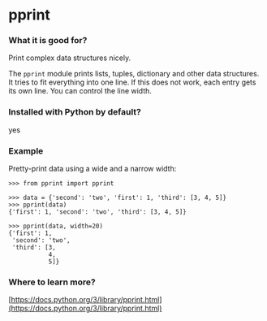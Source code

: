 
# pprint

### What it is good for?

Print complex data structures nicely.

The `pprint` module prints lists, tuples, dictionary and other data structures. It tries to fit everything into one line. If this does not work, each entry gets its own line. You can control the line width.

### Installed with Python by default?

yes

### Example

Pretty-print data using a wide and a narrow width:

    >>> from pprint import pprint

    >>> data = {'second': 'two', 'first': 1, 'third': [3, 4, 5]}
    >>> pprint(data)
    {'first': 1, 'second': 'two', 'third': [3, 4, 5]}

    >>> pprint(data, width=20)
    {'first': 1,
     'second': 'two',
     'third': [3,
               4,
               5]}

### Where to learn more?

[https://docs.python.org/3/library/pprint.html](https://docs.python.org/3/library/pprint.html)
